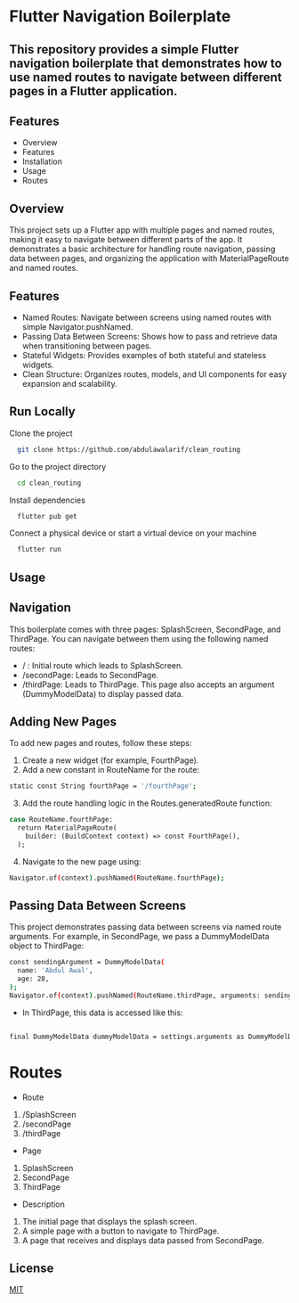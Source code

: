 
# Flutter Navigation Boilerplate

## This repository provides a simple Flutter navigation boilerplate that demonstrates how to use named routes to navigate between different pages in a Flutter application.



## Features

- Overview
- Features
- Installation
- Usage
- Routes

##  Overview
This project sets up a Flutter app with multiple pages and named routes, making it easy to navigate between different parts of the app. It demonstrates a basic architecture for handling route navigation, passing data between pages, and organizing the application with MaterialPageRoute and named routes.

##  Features
- Named Routes: Navigate between screens using named routes with simple Navigator.pushNamed.
- Passing Data Between Screens: Shows how to pass and retrieve data when transitioning between pages.
- Stateful Widgets: Provides examples of both stateful and stateless widgets.
- Clean Structure: Organizes routes, models, and UI components for easy expansion and scalability.



## Run Locally

Clone the project

```bash
  git clone https://github.com/abdulawalarif/clean_routing
```

Go to the project directory

```bash
  cd clean_routing
```

Install dependencies

```bash
  flutter pub get
```

Connect a physical device or start a virtual device on your machine

```bash
  flutter run
```


## Usage
## Navigation
This boilerplate comes with three pages: SplashScreen, SecondPage, and ThirdPage. You can navigate between them using the following named routes:

- / : Initial route which leads to SplashScreen.
- /secondPage: Leads to SecondPage.
- /thirdPage: Leads to ThirdPage. This page also accepts an argument (DummyModelData) to display passed data.

## Adding New Pages
To add new pages and routes, follow these steps:

1.  Create a new widget (for example, FourthPage).
2.  Add a new constant in RouteName for the route:


```bash
static const String fourthPage = '/fourthPage';

```
3. Add the route handling logic in the Routes.generatedRoute function:


```bash
case RouteName.fourthPage:
  return MaterialPageRoute(
    builder: (BuildContext context) => const FourthPage(),
  );
```

4. Navigate to the new page using:

```bash
Navigator.of(context).pushNamed(RouteName.fourthPage);
```

## Passing Data Between Screens
This project demonstrates passing data between screens via named route arguments. For example, in SecondPage, we pass a DummyModelData object to ThirdPage:
```bash
const sendingArgument = DummyModelData(
  name: 'Abdul Awal',
  age: 28,
);
Navigator.of(context).pushNamed(RouteName.thirdPage, arguments: sendingArgument);
```

- In ThirdPage, this data is accessed like this:
```bash

final DummyModelData dummyModelData = settings.arguments as DummyModelData;
```



# Routes
- Route	
1. /SplashScreen
2. /secondPage	 
3. /thirdPage


- Page	
1. SplashScreen
2. SecondPage
3. ThirdPage


- Description
1. The initial page that displays the splash screen.
2. A simple page with a button to navigate to ThirdPage.
3. A page that receives and displays data passed from SecondPage.



## License

[MIT](https://choosealicense.com/licenses/mit/)
